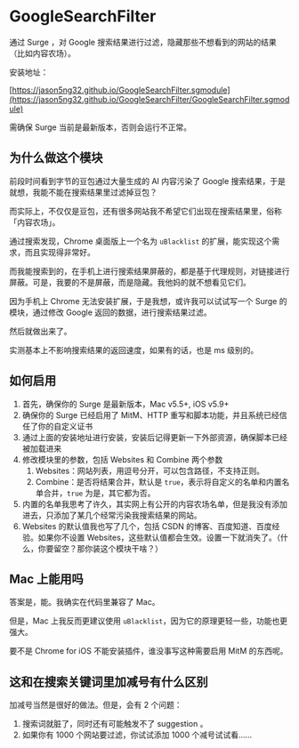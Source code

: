 # GoogleSearchFilter

通过 Surge ，对 Google 搜索结果进行过滤，隐藏那些不想看到的网站的结果（比如内容农场）。

安装地址：

[https://jason5ng32.github.io/GoogleSearchFilter.sgmodule](https://jason5ng32.github.io/GoogleSearchFilter/GoogleSearchFilter.sgmodule)

需确保 Surge 当前是最新版本，否则会运行不正常。

## 为什么做这个模块

前段时间看到字节的豆包通过大量生成的 AI 内容污染了 Google 搜索结果，于是就想，我能不能在搜索结果里过滤掉豆包？

而实际上，不仅仅是豆包，还有很多网站我不希望它们出现在搜索结果里，俗称「内容农场」。

通过搜索发现，Chrome 桌面版上一个名为 `uBlacklist` 的扩展，能实现这个需求，而且实现得非常好。

而我能搜索到的，在手机上进行搜索结果屏蔽的，都是基于代理规则，对链接进行屏蔽。可是，我要的不是屏蔽，而是隐藏。我他妈的就不想看见它们。

因为手机上 Chrome 无法安装扩展，于是我想，或许我可以试试写一个 Surge 的模块，通过修改 Google 返回的数据，进行搜索结果过滤。

然后就做出来了。

实测基本上不影响搜索结果的返回速度，如果有的话，也是 ms 级别的。

## 如何启用

1. 首先，确保你的 Surge 是最新版本，Mac v5.5+, iOS v5.9+
2. 确保你的 Surge 已经启用了 MitM、HTTP 重写和脚本功能，并且系统已经信任了你的自定义证书
3. 通过上面的安装地址进行安装，安装后记得更新一下外部资源，确保脚本已经被加载进来
4. 修改模块里的参数，包括 Websites 和 Combine 两个参数
   1. Websites：网站列表，用逗号分开，可以包含路径，不支持正则。
   2. Combine：是否将结果合并，默认是 `true`，表示将自定义的名单和内置名单合并，`true` 为是，其它都为否。
5. 内置的名单我思考了许久，其实网上有公开的内容农场名单，但是我没有添加进去，只添加了某几个经常污染我搜索结果的网站。
6. Websites 的默认值我也写了几个，包括 CSDN 的博客、百度知道、百度经验。如果你不设置 Websites，这些默认值都会生效。设置一下就消失了。（什么，你要留空？那你装这个模块干啥？）

## Mac 上能用吗

答案是，能。我确实在代码里兼容了 Mac。

但是，Mac 上我反而更建议使用 `uBlacklist`，因为它的原理更轻一些，功能也更强大。

要不是 Chrome for iOS 不能安装插件，谁没事写这种需要启用 MitM 的东西呢。

## 这和在搜索关键词里加减号有什么区别

加减号当然是很好的做法。但是，会有 2 个问题：

1. 搜索词就脏了，同时还有可能触发不了 suggestion 。
2. 如果你有 1000 个网站要过滤，你试试添加 1000 个减号试试看……
